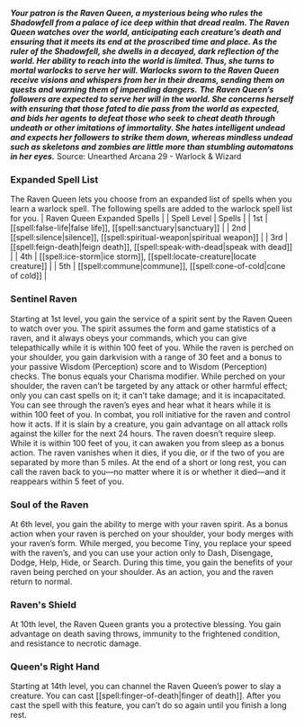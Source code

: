 ***Your patron is the Raven Queen, a mysterious being who rules the Shadowfell from a palace of ice deep within that dread realm. The Raven Queen watches over the world, anticipating each creature’s death and ensuring that it meets its end at the proscribed time and place. As the ruler of the Shadowfell, she dwells in a decayed, dark reflection of the world. Her ability to reach into the world is limited. Thus, she turns to mortal warlocks to serve her will. Warlocks sworn to the Raven Queen receive visions and whispers from her in their dreams, sending them on quests and warning them of impending dangers.***
***The Raven Queen’s followers are expected to serve her will in the world. She concerns herself with ensuring that those fated to die pass from the world as expected, and bids her agents to defeat those who seek to cheat death through undeath or other imitations of immortality. She hates intelligent undead and expects her followers to strike them down, whereas mindless undead such as skeletons and zombies are little more than stumbling automatons in her eyes.***
Source: Unearthed Arcana 29 - Warlock & Wizard
### Expanded Spell List
The Raven Queen lets you choose from an expanded list of spells when you learn a warlock spell. The following spells are added to the warlock spell list for you.
| Raven Queen Expanded Spells |
| Spell Level | Spells |
| 1st | [[spell:false-life|false life]], [[spell:sanctuary|sanctuary]] |
| 2nd | [[spell:silence|silence]], [[spell:spiritual-weapon|spiritual weapon]] |
| 3rd | [[spell:feign-death|feign death]], [[spell:speak-with-dead|speak with dead]] |
| 4th | [[spell:ice-storm|ice storm]], [[spell:locate-creature|locate creature]] |
| 5th | [[spell:commune|commune]], [[spell:cone-of-cold|cone of cold]] |
### Sentinel Raven
Starting at 1st level, you gain the service of a spirit sent by the Raven Queen to watch over you. The spirit assumes the form and game statistics of a raven, and it always obeys your commands, which you can give telepathically while it is within 100 feet of you.
While the raven is perched on your shoulder, you gain darkvision with a range of 30 feet and a bonus to your passive Wisdom (Perception) score and to Wisdom (Perception) checks. The bonus equals your Charisma modifier. While perched on your shoulder, the raven can’t be targeted by any attack or other harmful effect; only you can cast spells on it; it can’t take damage; and it is incapacitated.
You can see through the raven’s eyes and hear what it hears while it is within 100 feet of you.
In combat, you roll initiative for the raven and control how it acts. If it is slain by a creature, you gain advantage on all attack rolls against the killer for the next 24 hours.
The raven doesn’t require sleep. While it is within 100 feet of you, it can awaken you from sleep as a bonus action.
The raven vanishes when it dies, if you die, or if the two of you are separated by more than 5 miles.
At the end of a short or long rest, you can call the raven back to you—no matter where it is or whether it died—and it reappears within 5 feet of you.
### Soul of the Raven
At 6th level, you gain the ability to merge with your raven spirit. As a bonus action when your raven is perched on your shoulder, your body merges with your raven’s form. While merged, you become Tiny, you replace your speed with the raven’s, and you can use your action only to Dash, Disengage, Dodge, Help, Hide, or Search. During this time, you gain the benefits of your raven being perched on your shoulder. As an action, you and the raven return to normal.
### Raven's Shield
At 10th level, the Raven Queen grants you a protective blessing. You gain advantage on death saving throws, immunity to the frightened condition, and resistance to necrotic damage.
### Queen's Right Hand
Starting at 14th level, you can channel the Raven Queen’s power to slay a creature. You can cast [[spell:finger-of-death|finger of death]]. After you cast the spell with this feature, you can’t do so again until you finish a long rest.